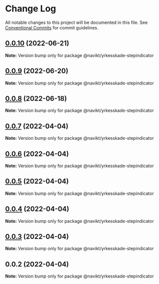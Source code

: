 # Change Log

All notable changes to this project will be documented in this file.
See [Conventional Commits](https://conventionalcommits.org) for commit guidelines.

## [0.0.10](https://github.com/navikt/yrkesskade-frontend-felles/compare/@navikt/yrkesskade-stepindicator@0.0.9...@navikt/yrkesskade-stepindicator@0.0.10) (2022-06-21)

**Note:** Version bump only for package @navikt/yrkesskade-stepindicator





## [0.0.9](https://github.com/navikt/yrkesskade-frontend-felles/compare/@navikt/yrkesskade-stepindicator@0.0.8...@navikt/yrkesskade-stepindicator@0.0.9) (2022-06-20)

**Note:** Version bump only for package @navikt/yrkesskade-stepindicator





## [0.0.8](https://github.com/navikt/yrkesskade-frontend-felles/compare/@navikt/yrkesskade-stepindicator@0.0.7...@navikt/yrkesskade-stepindicator@0.0.8) (2022-06-18)

**Note:** Version bump only for package @navikt/yrkesskade-stepindicator





## [0.0.7](https://github.com/navikt/yrkesskade-frontend-felles/compare/@navikt/yrkesskade-stepindicator@0.0.6...@navikt/yrkesskade-stepindicator@0.0.7) (2022-04-04)

**Note:** Version bump only for package @navikt/yrkesskade-stepindicator





## [0.0.6](https://github.com/navikt/yrkesskade-frontend-felles/compare/@navikt/yrkesskade-stepindicator@0.0.5...@navikt/yrkesskade-stepindicator@0.0.6) (2022-04-04)

**Note:** Version bump only for package @navikt/yrkesskade-stepindicator





## [0.0.5](https://github.com/navikt/yrkesskade-frontend-felles/compare/@navikt/yrkesskade-stepindicator@0.0.4...@navikt/yrkesskade-stepindicator@0.0.5) (2022-04-04)

**Note:** Version bump only for package @navikt/yrkesskade-stepindicator





## [0.0.4](https://github.com/navikt/yrkesskade-frontend-felles/compare/@navikt/yrkesskade-stepindicator@0.0.3...@navikt/yrkesskade-stepindicator@0.0.4) (2022-04-04)

**Note:** Version bump only for package @navikt/yrkesskade-stepindicator





## [0.0.3](https://github.com/navikt/yrkesskade-frontend-felles/compare/@navikt/yrkesskade-stepindicator@0.0.2...@navikt/yrkesskade-stepindicator@0.0.3) (2022-04-04)

**Note:** Version bump only for package @navikt/yrkesskade-stepindicator





## 0.0.2 (2022-04-04)

**Note:** Version bump only for package @navikt/yrkesskade-stepindicator
